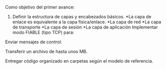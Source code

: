 Como objetivo del primer avance:

1) Definir la estructura de capas y encabezados básicos.
    *La capa de enlace es equivalente a la capa física/enlace.
    *La capa de red
    *La capa de transporte
    *La capa de sesión
    *La capa de aplicación
Implementar modo FIABLE (tipo TCP) para:

Enviar mensajes de control.

Transferir un archivo de hasta unos MB.

Entregar código organizado en carpetas según el modelo de referencia.
